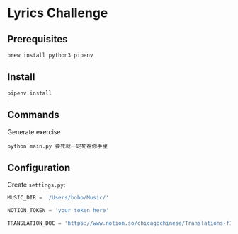 # Lyrics Challenge

## Prerequisites

```
brew install python3 pipenv
```

## Install

```
pipenv install
```

## Commands

Generate exercise

```
python main.py 要死就一定死在你手里
```

## Configuration

Create `settings.py`:

```python
MUSIC_DIR = '/Users/bobo/Music/'

NOTION_TOKEN = 'your token here'

TRANSLATION_DOC = 'https://www.notion.so/chicagochinese/Translations-f19fbfaa306340b18490fbdff9181993'

```
